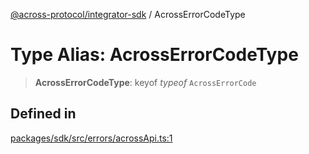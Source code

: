 [@across-protocol/integrator-sdk](../README.md) / AcrossErrorCodeType

# Type Alias: AcrossErrorCodeType

> **AcrossErrorCodeType**: keyof *typeof* `AcrossErrorCode`

## Defined in

[packages/sdk/src/errors/acrossApi.ts:1](https://github.com/across-protocol/toolkit/blob/291e746cb19cfa8d76835b72ba70acec1a2f9971/packages/sdk/src/errors/acrossApi.ts#L1)
